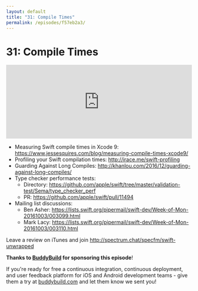 ```yaml
---
layout: default
title: "31: Compile Times"
permalink: /episodes/f57eb2a3/
---
```


# 31: Compile Times

<iframe frameBorder="0" height="200px" scrolling="no" seamless src="https://player.simplecast.com/319089de-aa5f-4d6c-892b-024e060eea48" width="100%"></iframe>

- Measuring Swift compile times in Xcode 9: https://www.jessesquires.com/blog/measuring-compile-times-xcode9/
- Profiling your Swift compilation times: http://irace.me/swift-profiling
- Guarding Against Long Compiles: http://khanlou.com/2016/12/guarding-against-long-compiles/
- Type checker performance tests:
    - Directory: https://github.com/apple/swift/tree/master/validation-test/Sema/type_checker_perf
    - PR: https://github.com/apple/swift/pull/11494
- Mailing list discussions:
    - Ben Asher: https://lists.swift.org/pipermail/swift-dev/Week-of-Mon-20161003/003099.html
    - Mark Lacy: https://lists.swift.org/pipermail/swift-dev/Week-of-Mon-20161003/003110.html

Leave a review on iTunes and join http://spectrum.chat/specfm/swift-unwrapped

**Thanks to [BuddyBuild](https://www.buddybuild.com/?utm_source=podcast&utm_medium=banner&utm_campaign=swift_unwrapped&utm_term=swift%20unwrapped) for sponsoring this episode**! 

If you're ready for free a continuous integration, continuous deployment, and user feedback platform for iOS and Android development teams - give them a try at [buddybuild.com](https://www.buddybuild.com/?utm_source=podcast&utm_medium=banner&utm_campaign=swift_unwrapped&utm_term=swift%20unwrapped) and let them know we sent you! 

